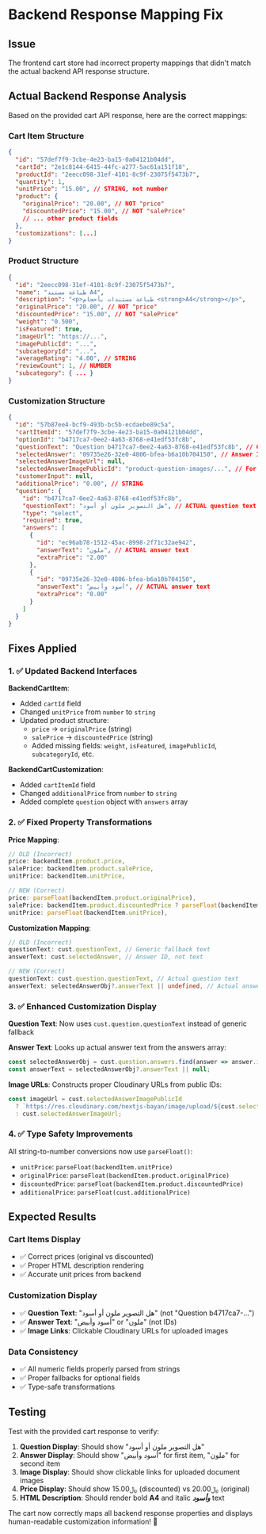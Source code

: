 # Backend Response Mapping Fix

## Issue
The frontend cart store had incorrect property mappings that didn't match the actual backend API response structure.

## Actual Backend Response Analysis

Based on the provided cart API response, here are the correct mappings:

### Cart Item Structure
```json
{
  "id": "57def7f9-3cbe-4e23-ba15-0a04121b04dd",
  "cartId": "2e1c8144-6415-44fc-a277-5ac61a151f18",
  "productId": "2eecc098-31ef-4101-8c9f-23075f5473b7",
  "quantity": 1,
  "unitPrice": "15.00", // STRING, not number
  "product": {
    "originalPrice": "20.00", // NOT "price"
    "discountedPrice": "15.00", // NOT "salePrice"
    // ... other product fields
  },
  "customizations": [...]
}
```

### Product Structure  
```json
{
  "id": "2eecc098-31ef-4101-8c9f-23075f5473b7",
  "name": "طباعة مستند A4",
  "description": "<p>طباعة مستندات بأحجام <strong>A4</strong></p>",
  "originalPrice": "20.00", // NOT "price"
  "discountedPrice": "15.00", // NOT "salePrice"
  "weight": "0.500",
  "isFeatured": true,
  "imageUrl": "https://...",
  "imagePublicId": "...",
  "subcategoryId": "...",
  "averageRating": "4.00", // STRING
  "reviewCount": 1, // NUMBER
  "subcategory": { ... }
}
```

### Customization Structure
```json
{
  "id": "57b87ee4-bcf9-493b-bc5b-ecdaebe89c5a",
  "cartItemId": "57def7f9-3cbe-4e23-ba15-0a04121b04dd",
  "optionId": "b4717ca7-0ee2-4a63-8768-e41edf53fc8b",
  "questionText": "Question b4717ca7-0ee2-4a63-8768-e41edf53fc8b", // Generic fallback
  "selectedAnswer": "09735e26-32e0-4806-bfea-b6a10b704150", // Answer ID
  "selectedAnswerImageUrl": null,
  "selectedAnswerImagePublicId": "product-question-images/...", // For image uploads
  "customerInput": null,
  "additionalPrice": "0.00", // STRING
  "question": {
    "id": "b4717ca7-0ee2-4a63-8768-e41edf53fc8b",
    "questionText": "هل التصوير ملون أو أسود", // ACTUAL question text
    "type": "select",
    "required": true,
    "answers": [
      {
        "id": "ec96ab78-1512-45ac-8998-2f71c32ae942",
        "answerText": "ملون", // ACTUAL answer text
        "extraPrice": "2.00"
      },
      {
        "id": "09735e26-32e0-4806-bfea-b6a10b704150", 
        "answerText": "أسود وأبيض", // ACTUAL answer text
        "extraPrice": "0.00"
      }
    ]
  }
}
```

## Fixes Applied

### 1. ✅ Updated Backend Interfaces

**BackendCartItem**:
- Added `cartId` field
- Changed `unitPrice` from `number` to `string`
- Updated product structure:
  - `price` → `originalPrice` (string)
  - `salePrice` → `discountedPrice` (string)
  - Added missing fields: `weight`, `isFeatured`, `imagePublicId`, `subcategoryId`, etc.

**BackendCartCustomization**:
- Added `cartItemId` field
- Changed `additionalPrice` from `number` to `string`
- Added complete `question` object with `answers` array

### 2. ✅ Fixed Property Transformations

**Price Mapping**:
```typescript
// OLD (Incorrect)
price: backendItem.product.price,
salePrice: backendItem.product.salePrice,
unitPrice: backendItem.unitPrice,

// NEW (Correct)
price: parseFloat(backendItem.product.originalPrice),
salePrice: backendItem.product.discountedPrice ? parseFloat(backendItem.product.discountedPrice) : undefined,
unitPrice: parseFloat(backendItem.unitPrice),
```

**Customization Mapping**:
```typescript
// OLD (Incorrect)
questionText: cust.questionText, // Generic fallback text
answerText: cust.selectedAnswer, // Answer ID, not text

// NEW (Correct)  
questionText: cust.question.questionText, // Actual question text
answerText: selectedAnswerObj?.answerText || undefined, // Actual answer text from answers array
```

### 3. ✅ Enhanced Customization Display

**Question Text**: Now uses `cust.question.questionText` instead of generic fallback

**Answer Text**: Looks up actual answer text from the answers array:
```typescript
const selectedAnswerObj = cust.question.answers.find(answer => answer.id === cust.selectedAnswer);
const answerText = selectedAnswerObj?.answerText || null;
```

**Image URLs**: Constructs proper Cloudinary URLs from public IDs:
```typescript
const imageUrl = cust.selectedAnswerImagePublicId 
  ? `https://res.cloudinary.com/nextjs-bayan/image/upload/${cust.selectedAnswerImagePublicId}.jpg`
  : cust.selectedAnswerImageUrl;
```

### 4. ✅ Type Safety Improvements

All string-to-number conversions now use `parseFloat()`:
- `unitPrice`: `parseFloat(backendItem.unitPrice)`
- `originalPrice`: `parseFloat(backendItem.product.originalPrice)`
- `discountedPrice`: `parseFloat(backendItem.product.discountedPrice)`
- `additionalPrice`: `parseFloat(cust.additionalPrice)`

## Expected Results

### Cart Items Display
- ✅ Correct prices (original vs discounted)
- ✅ Proper HTML description rendering
- ✅ Accurate unit prices from backend

### Customization Display
- ✅ **Question Text**: "هل التصوير ملون أو أسود" (not "Question b4717ca7-...")
- ✅ **Answer Text**: "أسود وأبيض" or "ملون" (not IDs)
- ✅ **Image Links**: Clickable Cloudinary URLs for uploaded images

### Data Consistency  
- ✅ All numeric fields properly parsed from strings
- ✅ Proper fallbacks for optional fields
- ✅ Type-safe transformations

## Testing

Test with the provided cart response to verify:

1. **Question Display**: Should show "هل التصوير ملون أو أسود" 
2. **Answer Display**: Should show "أسود وأبيض" for first item, "ملون" for second item
3. **Image Display**: Should show clickable links for uploaded document images
4. **Price Display**: Should show ﷼15.00 (discounted) vs ﷼20.00 (original)
5. **HTML Description**: Should render bold **A4** and italic ***وأسود*** text

The cart now correctly maps all backend response properties and displays human-readable customization information! 🎉
